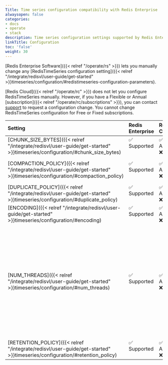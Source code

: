 ```yaml
---
Title: Time series configuration compatibility with Redis Enterprise
alwaysopen: false
categories:
- docs
- operate
- stack
description: Time series configuration settings supported by Redis Enterprise.
linkTitle: Configuration
toc: 'false'
weight: 30
---
```


[Redis Enterprise Software]({{< relref "/operate/rs" >}}) lets you manually change any [RedisTimeSeries configuration setting]({{< relref "/integrate/redisvl/user-guide/get-started" >}}timeseries/configuration/#redistimeseries-configuration-parameters).

[Redis Cloud]({{< relref "/operate/rc" >}}) does not let you configure RedisTimeSeries manually. However, if you have a Flexible or Annual [subscription]({{< relref "/operate/rc/subscriptions" >}}), you can contact [support](https://redis.com/company/support/) to request a configuration change. You cannot change RedisTimeSeries configuration for Free or Fixed subscriptions.

| Setting | Redis<br />Enterprise | Redis<br />Cloud | Notes |
|:--------|:----------------------|:-----------------|:------|
| [CHUNK_SIZE_BYTES]({{< relref "/integrate/redisvl/user-guide/get-started" >}}timeseries/configuration/#chunk_size_bytes) | <span title="Supported">&#x2705; Supported</span><br /><span><br /></span> | <span title="Supported">&#x2705; Flexible & Annual</span><br /><span title="Not supported"><nobr>&#x274c; Free & Fixed</nobr></span> | Default: `4096` |
| [COMPACTION_POLICY]({{< relref "/integrate/redisvl/user-guide/get-started" >}}timeseries/configuration/#compaction_policy) | <span title="Supported">&#x2705; Supported</span><br /><span><br /></span> | <span title="Supported">&#x2705; Flexible & Annual</span><br /><span title="Not supported"><nobr>&#x274c; Free & Fixed</nobr></span> | Default: No default compaction rules |
| [DUPLICATE_POLICY]({{< relref "/integrate/redisvl/user-guide/get-started" >}}timeseries/configuration/#duplicate_policy) | <span title="Supported">&#x2705; Supported</span><br /><span><br /></span> | <span title="Supported">&#x2705; Flexible & Annual</span><br /><span title="Not supported"><nobr>&#x274c; Free & Fixed</nobr></span> | Default: `BLOCK` |
| [ENCODING]({{< relref "/integrate/redisvl/user-guide/get-started" >}}timeseries/configuration/#encoding) | <span title="Supported">&#x2705; Supported</span><br /><span><br /></span> | <span title="Supported">&#x2705; Flexible & Annual</span><br /><span title="Not supported"><nobr>&#x274c; Free & Fixed</nobr></span> | Default: `COMPRESSED` |
| [NUM_THREADS]({{< relref "/integrate/redisvl/user-guide/get-started" >}}timeseries/configuration/#num_threads) | <span title="Supported">&#x2705; Supported</span><br /><span><br /></span> | <span title="Supported">&#x2705; Flexible & Annual\*</span><br /><span title="Not supported"><nobr>&#x274c; Free & Fixed</nobr></span> | \* Updates automatically when you change your plan.<br /><br />Redis Enterprise default: Set by plan<br /><br />Redis Cloud defaults:<br />• Flexible & Annual: Set by plan<br />• Free & Fixed: `1`<br /> |
| [RETENTION_POLICY]({{< relref "/integrate/redisvl/user-guide/get-started" >}}timeseries/configuration/#retention_policy) | <span title="Supported">&#x2705; Supported</span><br /><span><br /></span> | <span title="Supported">&#x2705; Flexible & Annual</span><br /><span title="Not supported"><nobr>&#x274c; Free & Fixed</nobr></span> | Default: `0` |

